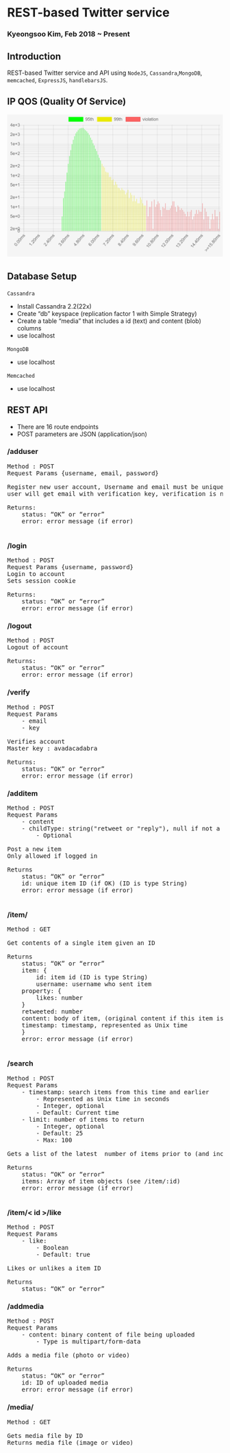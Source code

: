 # REST-based Twitter service
### Kyeongsoo Kim, Feb 2018 ~ Present

## Introduction
 REST-based Twitter service and API using `NodeJS`, `Cassandra`,`MongoDB`, `memcached`, `ExpressJS`, `handlebarsJS`.

## IP QOS (Quality Of Service)

![](qos.jpg)


## Database Setup
`Cassandra`
- Install Cassandra 2.2(22x)
- Create “db” keyspace (replication factor 1 with Simple Strategy)
- Create a table “media” that includes a id (text) and content (blob) columns
- use localhost

`MongoDB`
- use localhost

`Memcached`
- use localhost

## REST API
- There are 16 route endpoints
- POST parameters are JSON (application/json)

### /adduser
 <pre>
Method : POST
Request Params {username, email, password}

Register new user account, Username and email must be unique.
user will get email with verification key, verification is need for the future use.

Returns:
    status: “OK” or “error”
    error: error message (if error)

</pre>

### /login
<pre>
Method : POST
Request Params {username, password}
Login to account
Sets session cookie

Returns:
    status: “OK” or “error”
    error: error message (if error)
</pre>

### /logout
<pre>
Method : POST
Logout of account

Returns:
    status: “OK” or “error”
    error: error message (if error)
</pre>


### /verify
<pre>
Method : POST
Request Params
    - email
    - key

Verifies account
Master key : avadacadabra

Returns:
    status: “OK” or “error”
    error: error message (if error)
</pre>


### /additem
<pre>
Method : POST
Request Params
    - content
    - childType: string("retweet or "reply"), null if not a child item.
        - Optional

Post a new item
Only allowed if logged in

Returns
    status: “OK” or “error”
    id: unique item ID (if OK) (ID is type String)
    error: error message (if error)

</pre>

### /item/<id>
<pre>
Method : GET

Get contents of a single item given an ID

Returns
    status: “OK” or “error”
    item: {
        id: item id (ID is type String)
        username: username who sent item
    property: {
        likes: number
    }
    retweeted: number
    content: body of item, (original content if this item is a retweet)
    timestamp: timestamp, represented as Unix time
    }
    error: error message (if error)

</pre>

### /search
<pre>
Method : POST
Request Params
    - timestamp: search items from this time and earlier
        - Represented as Unix time in seconds
        - Integer, optional
        - Default: Current time
    - limit: number of items to return
        - Integer, optional
        - Default: 25
        - Max: 100

Gets a list of the latest <limit> number of items prior to (and including) the provided <timestamp>

Returns
    status: “OK” or “error”
    items: Array of item objects (see /item/:id)
    error: error message (if error)

</pre>

### /item/< id >/like
<pre>
Method : POST
Request Params
    - like:
        - Boolean
        - Default: true
    
Likes or unlikes a item ID

Returns
    status: “OK” or “error”
</pre>

### /addmedia
<pre>
Method : POST
Request Params
    - content: binary content of file being uploaded
        - Type is multipart/form-data

Adds a media file (photo or video)

Returns
    status: “OK” or “error”
    id: ID of uploaded media
    error: error message (if error)
</pre>


### /media/<id>
<pre>
Method : GET

Gets media file by ID
Returns media file (image or video)
</pre>